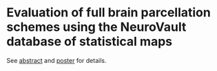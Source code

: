 # Evaluation of full brain parcellation schemes using the NeuroVault database of statistical maps

See [abstract](OHBM_2016_abstract.pdf) and [poster](OHBM2016_poster.pdf) for details. 

